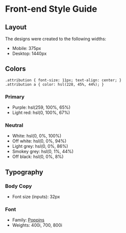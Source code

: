 # Front-end Style Guide

## Layout

The designs were created to the following widths:

- Mobile: 375px
- Desktop: 1440px

## Colors
  
    .attribution { font-size: 11px; text-align: center; }
    .attribution a { color: hsl(228, 45%, 44%); }


### Primary

- Purple: hsl(259, 100%, 65%)
- Light red: hsl(0, 100%, 67%)

### Neutral

- White: hsl(0, 0%, 100%)
- Off white: hsl(0, 0%, 94%)
- Light grey: hsl(0, 0%, 86%)
- Smokey grey: hsl(0, 1%, 44%)
- Off black: hsl(0, 0%, 8%)

## Typography

### Body Copy

- Font size (inputs): 32px

### Font

- Family: [Poppins](https://fonts.google.com/specimen/Poppins)
- Weights: 400i, 700, 800i
